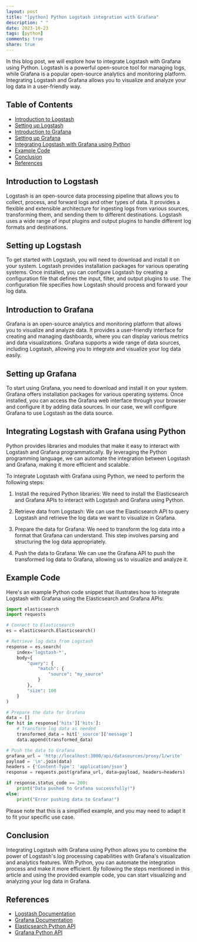 ```yaml
---
layout: post
title: "[python] Python Logstash integration with Grafana"
description: " "
date: 2023-10-23
tags: [python]
comments: true
share: true
---
```


In this blog post, we will explore how to integrate Logstash with Grafana using Python. Logstash is a powerful open-source tool for managing logs, while Grafana is a popular open-source analytics and monitoring platform. Integrating Logstash and Grafana allows you to visualize and analyze your log data in a user-friendly way.

## Table of Contents
- [Introduction to Logstash](#introduction-to-logstash)
- [Setting up Logstash](#setting-up-logstash)
- [Introduction to Grafana](#introduction-to-grafana)
- [Setting up Grafana](#setting-up-grafana)
- [Integrating Logstash with Grafana using Python](#integrating-logstash-with-grafana-using-python)
- [Example Code](#example-code)
- [Conclusion](#conclusion)
- [References](#references)

## Introduction to Logstash

Logstash is an open-source data processing pipeline that allows you to collect, process, and forward logs and other types of data. It provides a flexible and extensible architecture for ingesting logs from various sources, transforming them, and sending them to different destinations. Logstash uses a wide range of input plugins and output plugins to handle different log formats and destinations.

## Setting up Logstash

To get started with Logstash, you will need to download and install it on your system. Logstash provides installation packages for various operating systems. Once installed, you can configure Logstash by creating a configuration file that defines the input, filter, and output plugins to use. The configuration file specifies how Logstash should process and forward your log data.

## Introduction to Grafana

Grafana is an open-source analytics and monitoring platform that allows you to visualize and analyze data. It provides a user-friendly interface for creating and managing dashboards, where you can display various metrics and data visualizations. Grafana supports a wide range of data sources, including Logstash, allowing you to integrate and visualize your log data easily.

## Setting up Grafana

To start using Grafana, you need to download and install it on your system. Grafana offers installation packages for various operating systems. Once installed, you can access the Grafana web interface through your browser and configure it by adding data sources. In our case, we will configure Grafana to use Logstash as the data source.

## Integrating Logstash with Grafana using Python

Python provides libraries and modules that make it easy to interact with Logstash and Grafana programmatically. By leveraging the Python programming language, we can automate the integration between Logstash and Grafana, making it more efficient and scalable.

To integrate Logstash with Grafana using Python, we need to perform the following steps:

1. Install the required Python libraries: We need to install the Elasticsearch and Grafana APIs to interact with Logstash and Grafana using Python.

2. Retrieve data from Logstash: We can use the Elasticsearch API to query Logstash and retrieve the log data we want to visualize in Grafana.

3. Prepare the data for Grafana: We need to transform the log data into a format that Grafana can understand. This step involves parsing and structuring the log data appropriately.

4. Push the data to Grafana: We can use the Grafana API to push the transformed log data to Grafana, allowing us to visualize and analyze it.

## Example Code

Here's an example Python code snippet that illustrates how to integrate Logstash with Grafana using the Elasticsearch and Grafana APIs:

```python
import elasticsearch
import requests

# Connect to Elasticsearch
es = elasticsearch.Elasticsearch()

# Retrieve log data from Logstash
response = es.search(
    index='logstash-*',
    body={
        "query": {
            "match": {
                "source": "my_source"
            }
        },
        "size": 100
    }
)

# Prepare the data for Grafana
data = []
for hit in response['hits']['hits']:
    # Transform log data as needed
    transformed_data = hit['_source']['message']
    data.append(transformed_data)

# Push the data to Grafana
grafana_url = 'http://localhost:3000/api/datasources/proxy/1/write'
payload = '\n'.join(data)
headers = {'Content-Type': 'application/json'}
response = requests.post(grafana_url, data=payload, headers=headers)

if response.status_code == 200:
    print("Data pushed to Grafana successfully!")
else:
    print("Error pushing data to Grafana!")
```

Please note that this is a simplified example, and you may need to adapt it to fit your specific use case.

## Conclusion

Integrating Logstash with Grafana using Python allows you to combine the power of Logstash's log processing capabilities with Grafana's visualization and analytics features. With Python, you can automate the integration process and make it more efficient. By following the steps mentioned in this article and using the provided example code, you can start visualizing and analyzing your log data in Grafana.

## References

- [Logstash Documentation](https://www.elastic.co/guide/en/logstash/current/index.html)
- [Grafana Documentation](https://grafana.com/docs/)
- [Elasticsearch Python API](https://elasticsearch-py.readthedocs.io/en/latest/)
- [Grafana Python API](https://grafana-api.readthedocs.io/en/latest/)